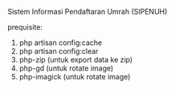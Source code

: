 Sistem Informasi Pendaftaran Umrah (SIPENUH)

prequisite:

1. php artisan config:cache
2. php artisan config:clear
3. php-zip (untuk export data ke zip)
4. php-gd (untuk rotate image)
5. php-imagick (untuk rotate image)

